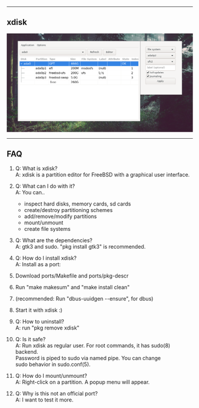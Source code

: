 
------------------------
xdisk
------------------------
![](screenshot/xdisk1.png)

-----------------------
FAQ
-----------------------

1. Q: What is xdisk?<br>
A: xdisk is a partition editor for FreeBSD with a graphical user interface.<br>

2. Q: What can I do with it?<br>
A: You can..<br>
   - inspect hard disks, memory cards, sd cards<br>
   - create/destroy partitioning schemes<br>
   - add/remove/modify partitions<br>
   - mount/unmount<br>
   - create file systems<br>
   
3. Q: What are the dependencies?<br>
A: gtk3 and sudo. "pkg install gtk3" is recommended.<br>

4. Q: How do I install xdisk?<br>
A: Install as a port:<br>
1. Download ports/Makefile and ports/pkg-descr
2. Run "make makesum" and "make install clean"
3. (recommended: Run "dbus-uuidgen --ensure", for dbus)
4. Start it with xdisk :)<br>

5. Q: How to uninstall?<br>
A: run "pkg remove xdisk"<br>

6. Q: Is it safe? <br>
A: Run xdisk as regular user. For root commands, it has sudo(8) backend.<br>
Password is piped to sudo via named pipe. You can change <br>
sudo behavior in sudo.conf(5).<br>

7. Q: How do I mount/unmount?<br>
A: Right-click on a partition. A popup menu will appear.<br>

8. Q: Why is this not an official port?<br>
A: I want to test it more.<br>
